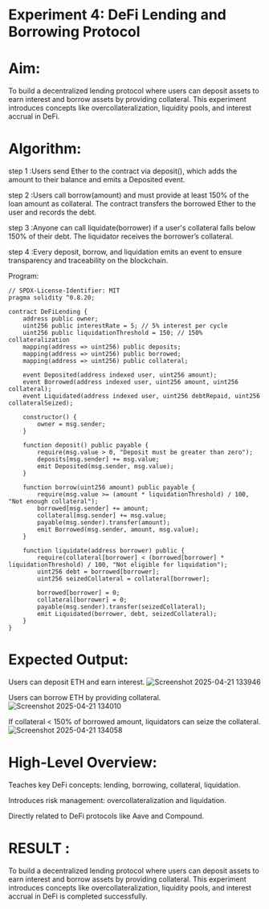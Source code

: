 # Experiment 4: DeFi Lending and Borrowing Protocol
# Aim:
To build a decentralized lending protocol where users can deposit assets to earn interest and borrow assets by providing collateral. This experiment introduces concepts like overcollateralization, liquidity pools, and interest accrual in DeFi.

# Algorithm:
step 1 :Users send Ether to the contract via deposit(), which adds the amount to their balance and emits a Deposited event.

step 2 :Users call borrow(amount) and must provide at least 150% of the loan amount as collateral. The contract transfers the borrowed Ether to the user and records the debt.

step 3 :Anyone can call liquidate(borrower) if a user's collateral falls below 150% of their debt. The liquidator receives the borrower’s collateral.


step 4 :Every deposit, borrow, and liquidation emits an event to ensure transparency and traceability on the blockchain.



Program:
```
// SPDX-License-Identifier: MIT
pragma solidity ^0.8.20;

contract DeFiLending {
    address public owner;
    uint256 public interestRate = 5; // 5% interest per cycle
    uint256 public liquidationThreshold = 150; // 150% collateralization
    mapping(address => uint256) public deposits;
    mapping(address => uint256) public borrowed;
    mapping(address => uint256) public collateral;

    event Deposited(address indexed user, uint256 amount);
    event Borrowed(address indexed user, uint256 amount, uint256 collateral);
    event Liquidated(address indexed user, uint256 debtRepaid, uint256 collateralSeized);

    constructor() {
        owner = msg.sender;
    }

    function deposit() public payable {
        require(msg.value > 0, "Deposit must be greater than zero");
        deposits[msg.sender] += msg.value;
        emit Deposited(msg.sender, msg.value);
    }

    function borrow(uint256 amount) public payable {
        require(msg.value >= (amount * liquidationThreshold) / 100, "Not enough collateral");
        borrowed[msg.sender] += amount;
        collateral[msg.sender] += msg.value;
        payable(msg.sender).transfer(amount);
        emit Borrowed(msg.sender, amount, msg.value);
    }

    function liquidate(address borrower) public {
        require(collateral[borrower] < (borrowed[borrower] * liquidationThreshold) / 100, "Not eligible for liquidation");
        uint256 debt = borrowed[borrower];
        uint256 seizedCollateral = collateral[borrower];

        borrowed[borrower] = 0;
        collateral[borrower] = 0;
        payable(msg.sender).transfer(seizedCollateral);
        emit Liquidated(borrower, debt, seizedCollateral);
    }
}

```
# Expected Output:
Users can deposit ETH and earn interest.
![Screenshot 2025-04-21 133946](https://github.com/user-attachments/assets/fc346029-f93c-4141-8e80-4b110f0f402a)


Users can borrow ETH by providing collateral.
![Screenshot 2025-04-21 134010](https://github.com/user-attachments/assets/698ea6f9-5708-4ff9-8b83-cb3e171e1a49)


If collateral < 150% of borrowed amount, liquidators can seize the collateral.
![Screenshot 2025-04-21 134058](https://github.com/user-attachments/assets/3d3f64ba-0384-4cd8-acd8-944792edd885)



# High-Level Overview:
Teaches key DeFi concepts: lending, borrowing, collateral, liquidation.


Introduces risk management: overcollateralization and liquidation.


Directly related to DeFi protocols like Aave and Compound.

# RESULT : 
To build a decentralized lending protocol where users can deposit assets to earn interest and borrow assets by providing collateral. This experiment introduces concepts like overcollateralization, liquidity pools, and interest accrual in DeFi is completed successfully.


